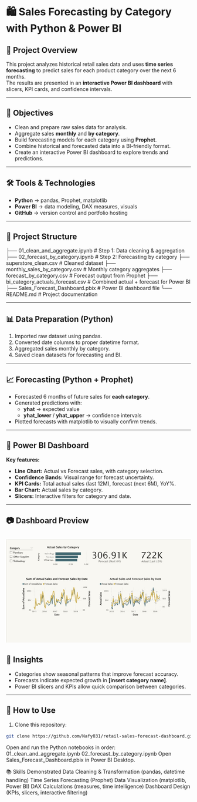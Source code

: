 # 🛍 Sales Forecasting by Category with Python & Power BI

## 📌 Project Overview
This project analyzes historical retail sales data and uses **time series forecasting** to predict sales for each product category over the next 6 months.  
The results are presented in an **interactive Power BI dashboard** with slicers, KPI cards, and confidence intervals.

---

## 🎯 Objectives
- Clean and prepare raw sales data for analysis.
- Aggregate sales **monthly** and **by category**.
- Build forecasting models for each category using **Prophet**.
- Combine historical and forecasted data into a BI-friendly format.
- Create an interactive Power BI dashboard to explore trends and predictions.

---

## 🛠 Tools & Technologies
- **Python** → pandas, Prophet, matplotlib
- **Power BI** → data modeling, DAX measures, visuals
- **GitHub** → version control and portfolio hosting

---

## 📂 Project Structure
├── 01_clean_and_aggregate.ipynb # Step 1: Data cleaning & aggregation
├── 02_forecast_by_category.ipynb # Step 2: Forecasting by category
├── superstore_clean.csv # Cleaned dataset
├── monthly_sales_by_category.csv # Monthly category aggregates
├── forecast_by_category.csv # Forecast output from Prophet
├── bi_category_actuals_forecast.csv # Combined actual + forecast for Power BI
├── Sales_Forecast_Dashboard.pbix # Power BI dashboard file
└── README.md # Project documentation


---

## 📊 Data Preparation (Python)
1. Imported raw dataset using pandas.
2. Converted date columns to proper datetime format.
3. Aggregated sales monthly by category.
4. Saved clean datasets for forecasting and BI.

---

## 📈 Forecasting (Python + Prophet)
- Forecasted 6 months of future sales for **each category**.
- Generated predictions with:
  - **yhat** → expected value
  - **yhat_lower** / **yhat_upper** → confidence intervals
- Plotted forecasts with matplotlib to visually confirm trends.

---

## 📑 Power BI Dashboard
**Key features:**
- **Line Chart:** Actual vs Forecast sales, with category selection.
- **Confidence Bands:** Visual range for forecast uncertainty.
- **KPI Cards:** Total actual sales (last 12M), forecast (next 6M), YoY%.
- **Bar Chart:** Actual sales by category.
- **Slicers:** Interactive filters for category and date.

---

## 📷 Dashboard Preview
![Dashboard Preview](dashboard.jpg)
---

## 📌 Insights
- Categories show seasonal patterns that improve forecast accuracy.
- Forecasts indicate expected growth in **[insert category name]**.
- Power BI slicers and KPIs allow quick comparison between categories.

---

## 🚀 How to Use
1. Clone this repository:
```bash
git clone https://github.com/Nafy031/retail-sales-forecast-dashboard.git
```
Open and run the Python notebooks in order:
01_clean_and_aggregate.ipynb
02_forecast_by_category.ipynb
Open Sales_Forecast_Dashboard.pbix in Power BI Desktop.

📚 Skills Demonstrated
Data Cleaning & Transformation (pandas, datetime handling)
Time Series Forecasting (Prophet)
Data Visualization (matplotlib, Power BI)
DAX Calculations (measures, time intelligence)
Dashboard Design (KPIs, slicers, interactive filtering)
